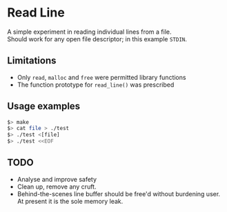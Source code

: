 # Read Line

A simple experiment in reading individual lines from a file.  
Should work for any open file descriptor; in this example `STDIN`.

## Limitations

- Only `read`, `malloc` and `free` were permitted library functions
- The function prototype for `read_line()` was prescribed


## Usage examples

```sh
$> make
$> cat file > ./test
$> ./test <[file]
$> ./test <<EOF
```

## TODO

- Analyse and improve safety
- Clean up, remove any cruft.
- Behind-the-scenes line buffer should be free'd without burdening user.  
  At present it is the sole memory leak.
